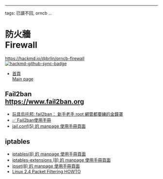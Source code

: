 
---
tags: 已讀不回, orncb
...

# 防火牆<br>Firewall

<https://hackmd.io/@brlin/orncb-firewall><br>[![hackmd-github-sync-badge](https://hackmd.io/v81ADcS3TAyGBzcpi_9GXA/badge)](https://hackmd.io/v81ADcS3TAyGBzcpi_9GXA)

* [首頁<br>Main page](/v81ADcS3TAyGBzcpi_9GXA)

## Fail2ban<br>https://www.fail2ban.org
* [玩具烏托邦: fail2ban： 新手老手 root 網管都要練的金鐘罩](https://newtoypia.blogspot.com/2016/04/fail2ban.html)
* [:white_check_mark: Fail2ban使用手冊](/wJWPPgp1SbmFHYUbj_UXLA)
* [jail.conf(5) 的 manpage 使用手冊頁面](/fVJh5C37SsmNddArHWqBhg)

## iptables
* [iptables(8) 的 manpage 使用手冊頁面](/_ZPUuM-fQgevIKt8Ppcl5w)
* [iptables-extensions (8) 的 manpage 使用手冊頁面](/M2MGJqBSTUmQ8mQo8XbA1w)
* [ipset(8) 的 manpage 使用手冊頁面](/NIt6PcF9TyOqcOovvrcawA)
* [Linux 2.4 Packet Filtering HOWTO](/jIvLK2s8Q3u1im2LZMf5Ag)
